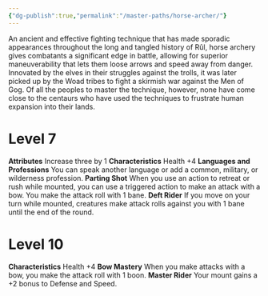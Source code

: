 ```yaml
---
{"dg-publish":true,"permalink":"/master-paths/horse-archer/"}
---
```


An ancient and effective fighting technique that has made sporadic appearances throughout the long and tangled history of Rûl, horse archery gives combatants a significant edge in battle, allowing for superior maneuverability that lets them loose arrows and speed away from danger. Innovated by the elves in their struggles against the trolls, it was later picked up by the Woad tribes to fight a skirmish war against the Men of Gog. Of all the peoples to master the technique, however, none have come close to the centaurs who have used the techniques to frustrate human expansion into their lands.
# Level 7
**Attributes** Increase three by 1
**Characteristics** Health +4
**Languages and Professions** You can speak another language or add a common, military, or wilderness profession.
**Parting Shot** When you use an action to retreat or rush while mounted, you can use a triggered action to make an attack with a bow. You make the attack roll with 1 bane.
**Deft Rider** If you move on your turn while mounted, creatures make attack rolls against you with 1 bane until the end of the round.
# Level 10
**Characteristics** Health +4
**Bow Mastery** When you make attacks with a bow, you make the attack roll with 1 boon.
**Master Rider** Your mount gains a +2 bonus to Defense and Speed.